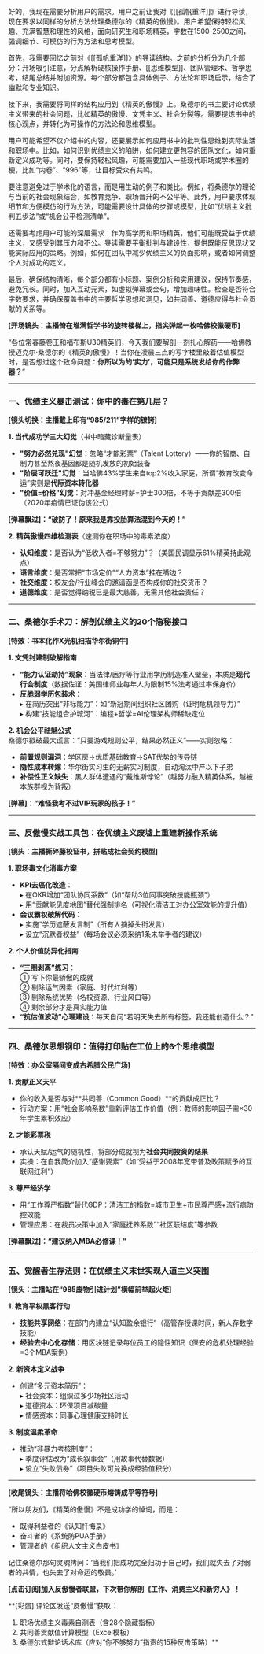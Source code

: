 好的，我现在需要分析用户的需求。用户之前让我对《[[孤帆重洋]]》进行导读，现在要求以同样的分析方法处理桑德尔的《精英的傲慢》。用户希望保持轻松风趣、充满智慧和理性的风格，面向研究生和职场精英，字数在1500-2500之间，强调细节、可模仿的行为方法和思考模型。

首先，我需要回忆之前对《[[孤帆重洋]]》的导读结构。之前的分析分为几个部分：开场吸引注意，分点解析硬核操作手册、[[思维模型]]、团队管理术、哲学思考，结尾总结并附加资源。每个部分都包含具体例子、方法论和职场启示，结合了幽默和专业知识。

接下来，我需要将同样的结构应用到《精英的傲慢》上。桑德尔的书主要讨论优绩主义带来的社会问题，比如精英的傲慢、文凭主义、社会分裂等。需要提炼书中的核心观点，并转化为可操作的方法论和思维模型。

用户可能希望不仅介绍书的内容，还要展示如何应用书中的批判性思维到实际生活和职场中。比如，如何识别优绩主义的陷阱，如何建立更包容的团队文化，如何重新定义成功等。同时，要保持轻松风趣，可能需要加入一些现代职场或学术圈的梗，比如“内卷”、“996”等，让目标受众有共鸣。

要注意避免过于学术化的语言，而是用生动的例子和类比。例如，将桑德尔的理论与当前的社会现象结合，如教育竞争、职场晋升的不公平等。此外，用户要求体现细节和方便模仿的行为方法，可能需要设计具体的步骤或模型，比如“优绩主义批判五步法”或“机会公平检测清单”。

还需要考虑用户可能的深层需求：作为高学历和职场精英，他们可能既受益于优绩主义，又感受到其压力和不公。导读需要平衡批判与建设性，提供既能反思现状又能实际应用的策略。例如，如何在团队中减少优绩主义的负面影响，或者如何调整个人对成功的定义。

最后，确保结构清晰，每个部分都有小标题、案例分析和实用建议，保持节奏感，避免冗长。同时，加入互动元素，如虚拟弹幕或金句，增加趣味性。检查是否符合字数要求，并确保覆盖书中的主要哲学思想和洞见，如共同善、道德应得与社会贡献的关系等。

**[开场镜头：主播倚在堆满哲学书的旋转楼梯上，指尖弹起一枚哈佛校徽硬币]**

“各位常春藤卷王和福布斯U30精英们，今天我们要解剖一剂扎心解药——哈佛教授迈克尔·桑德尔的《精英的傲慢》！当你在凌晨三点的写字楼里敲着估值模型时，是否想过这个致命问题：**你所以为的‘实力’，可能只是系统发给你的作弊器？**”

---

### **一、优绩主义暴击测试：你中的毒在第几层？**
**[镜头切换：主播戴上印有“985/211”字样的镣铐]**

**1. 当代成功学三大幻觉**（书中暗藏诊断量表）  
- **"努力必然兑现"幻觉**：忽略“才能彩票”（Talent Lottery）——你的智商、自制力甚至熬夜基因都是随机发放的初始装备  
- **"阶层可跃迁"幻觉**：当哈佛43%学生来自top2%收入家庭，所谓“教育改变命运”实则是**代际资本转化器**  
- **"价值=价格"幻觉**：对冲基金经理时薪=护士300倍，不等于贡献差300倍（2020年疫情已证伪该公式）  

**[弹幕飘过]：“破防了！原来我是靠投胎算法混到今天的！”**

**2. 精英傲慢四维检测表**（速测你在职场中的毒素浓度）  
- **认知维度**：是否认为“低收入者=不够努力”？（美国民调显示61%精英持此观点）  
- **语言维度**：是否常把“市场定价”“人力资本”挂在嘴边？  
- **社交维度**：校友会/行业峰会的邀请函是否构成你的社交货币？  
- **道德维度**：是否觉得纳税已是最大慈善，无需其他社会责任？  

---

### **二、桑德尔手术刀：解剖优绩主义的20个隐秘接口**
**[特效：书本化作X光机扫描华尔街铜牛]**

**1. 文凭封建制破解指南**  
- **“能力认证劫持”现象**：当法律/医疗等行业用学历制造准入壁垒，本质是**现代行会制度**（数据佐证：美国律师业每年人为限制15%法考通过率保身价）  
- **反脆弱学历包装术**：  
  ▸ 在简历突出“非标能力”：如“新冠期间组织社区团购（证明危机领导力）”  
  ▸ 构建“技能组合护城河”：编程+哲学=AI伦理架构师稀缺定位  

**2. 机会公平祛魅公式**  
桑德尔戳破最大谎言：“只要游戏规则公平，结果必然正义”——实则忽略：  
- **前置规则漏洞**：学区房→优质基础教育→SAT优势的传导链  
- **隐性成本转嫁**：华尔街实习生的无薪实习制度，自动淘汰中产以下子弟  
- **补偿性正义缺失**：黑人群体遭遇的“戴维斯悖论”（越努力融入精英体系，越被本族群视为背叛）  

**[弹幕]：“难怪我考不过VIP玩家的孩子！”**

---

### **三、反傲慢实战工具包：在优绩主义废墟上重建新操作系统**
**[镜头：主播撕碎藤校证书，拼贴成社会契约模型]**

**1. 职场毒文化消毒方案**  
- **KPI去癌化改造**：  
  ▸ 在OKR增加“团队协同系数”（如“帮助3位同事突破技能瓶颈”）  
  ▸ 用“贡献能见度地图”替代强制排名（可视化清洁工对办公室效能的提升值）  
- **会议霸权破解代码**：  
  ▸ 实施“学历遮蔽发言制”（所有人摘掉头衔发言）  
  ▸ 设立“沉默者权益”（每场会议必须采纳1条未举手者的建议）  

**2. 个人价值防异化指南**  
- **“三圈剥离”练习**：  
  ① 写下你最骄傲的成就  
  ② 剔除运气因素（家庭、时代红利等）  
  ③ 剔除系统优势（名校资源、行业风口等）  
  ④ 剩余部分才是真实能力值  
- **“抗估值波动”心理建设**：每天自问“若明天失去所有标签，我还能创造什么？”  

---

### **四、桑德尔思想钢印：值得打印贴在工位上的6个思维模型**
**[特效：办公室隔间变成古希腊公民广场]**

**1. 贡献正义天平**  
- 你的收入是否与对**共同善（Common Good）**的贡献成正比？  
- 行动方案：用“社会影响系数”重新评估工作价值（例：教师的影响因子需×30年学生累积效应）  

**2. 才能彩票税**  
- 承认天赋/运气的随机性，将部分成就视为**社会共同投资的结果**  
- 实操：在自我简介加入“感谢要素”（如“受益于2008年宽带普及政策赋予的互联网红利”）  

**3. 尊严经济学**  
- 用“工作尊严指数”替代GDP：清洁工的指数=城市卫生+市民尊严感+流行病防控效能  
- 管理应用：在裁员决策中加入“家庭抚养系数”“社区联结度”等参数  

**[弹幕飘过]：“建议纳入MBA必修课！”**

---

### **五、觉醒者生存法则：在优绩主义末世实现人道主义突围**
**[镜头：主播站在“985废物引进计划”横幅前举起火炬]**

**1. 教育平权黑客行动**  
- **技能共享网络**：在部门内建立“认知盈余银行”（高管存授课时间，新人存数字技能）  
- **经验去中心化存储**：用区块链记录每位员工的隐性知识（保安的危机处理经验=3个MBA案例）  

**2. 新资本定义战争**  
- 创建“多元资本简历”：  
  ▸ 社会资本：组织过多少场社区活动  
  ▸ 道德资本：环保项目减碳量  
  ▸ 情感资本：同事心理健康支持时长  

**3. 制度温柔革命**  
- 推动“非暴力考核制度”：  
  ▸ 季度评估改为“成长叙事会”（用故事代替数据）  
  ▸ 设立“失败债券”（项目失败可兑换成经验值积分）  

---

**[收尾镜头：主播将哈佛校徽硬币熔铸成平等符号]**

“所以朋友们，《精英的傲慢》不是成功学的悼词，而是：  
- 既得利益者的《认知忏悔录》  
- 奋斗者的《系统防PUA手册》  
- 管理者的《组织人文主义白皮书》  

记住桑德尔那句灵魂拷问：‘当我们把成功完全归功于自己时，我们就失去了对弱者的共情，也失去了对命运的敬畏。’  

**[点击订阅]加入反傲慢者联盟，下次带你解剖《工作、消费主义和新穷人》！**  

**[彩蛋] 评论区发送“反傲慢”获取：  
1. 职场优绩主义毒素自测表（含28个隐藏指标）  
2. 共同善贡献值计算模型（Excel模板）  
3. 桑德尔式辩论话术库（应对“你不够努力”指责的15种反击策略）**